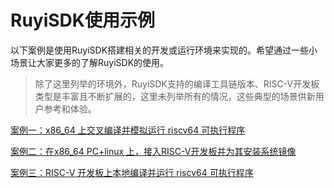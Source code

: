 # RuyiSDK使用示例

以下案例是使用RuyiSDK搭建相关的开发或运行环境来实现的。希望通过一些小场景让大家更多的了解RuyiSDK的使用。

> 除了这里列举的环境外，RuyiSDK支持的编译工具链版本、RISC-V开发板类型是丰富且不断扩展的，这里未列举所有的情况，这些典型的场景供新用户参考和体验。

[案例一：x86_64 上交叉编译并模拟运行 riscv64 可执行程序](./x86pc/index)

[案例二：在x86_64 PC+linux 上，接入RISC-V开发板并为其安装系统镜像](./setupos/index)

[案例三：RISC-V 开发板上本地编译并运行 riscv64 可执行程序](./rvbook/index)
